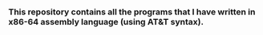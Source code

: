 ### This repository contains all the programs that I have written in x86-64 assembly language (using AT&T syntax).
